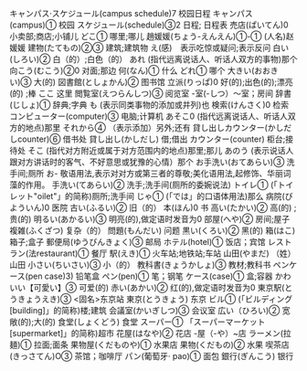 
キャンパス·スケジュール(campus schedule)7 校园日程
キャンパス(campus)① 校园
スケジュール(schedule)③2 日程; 日程表
売店(ぱいてん)0 小卖部;商店;小铺儿
どこ① 哪里;哪儿
趙媛媛(ちょう-えんえん)①-①  (人名)赵媛媛
建物(たてもの)②③ 建筑;建筑物
え(感)　表示吃惊或疑问;表示反问
白い(しろい)② 白（的）;白色（的）
あれ (指代远离说话人、听话人双方的事物)那个
向こう(むこう)②0 对面;那边
何(なん)① 什么
どれ① 哪个
大きい(おおきい)③ 大(的)
図書館(としょかん)② 图书馆
立派(りっぱ)0 好(的);出色(的);漂亮(的) ;棒
ここ 这里
閲覧室(えつらんしつ)③ 阅览室
-室(-しつ）～室；房间
辞書(じしょ)① 辞典;字典
も (表示同类事物的添加或并列)也
検索(けんさく)0 检索
コンピューター(computer)③ 电脑;计算机
あそこ0 (指代远离说话人、听话人双方的地点)那里
それから④ （表示添加）另外;还有
貸し出しカウンター(かしだしcounter)⑥ 借书处
貸し出し(かしだし) 借;借出
カウンター(counter) 柜台;接待处
そこ (指代对方附近或属于对方范围内的地点)那里;那儿
あのう (表示说话人跟对方讲话时的客气、不好意思或犹豫的心情）那个
お手洗い(おてあらい)③ 洗手间;厕所
お- 敬语用法,表示对对方或第三者的尊敬;美化语用法,起修饰、华丽词藻的作用。
手洗い(てあらい)② 洗手;洗手间(厕所的委婉说法)
トイレ①  (「トイレット"oilet"」的简称)厕所;洗手间
じゃ① (「では」的口语体用法)那么
病院(びよういん)0 医院
古い(ふるい)② 旧（的）
本(ほん)0 书 
高い(たかい)② 高(的) ;贵(的)
明るい(あかるい)③ 明亮(的),做定语时发音为0
部屋(へや)② 房间;屋子
複雑(ふくざつ) 复杂（的）
問題(もんだい)  问题
黒い(くろい)② 黑(的)
箱(はこ) 箱子;盒子
郵便局(ゆうびんきょく)③ 邮局
ホテル(hotel)① 饭店；宾馆
レストラン(法restaurant)① 餐厅
駅(えき)① 火车站;地铁站;车站
山田(やまだ) （姓）山田
小さい(ちいさい)③ 小（的）
教科書(きょうかしょ)③ 教材;教科书
ペンケース(pen case)3) 铅笔盒
ペン(pen)① 笔；钢笔
ケース(case)① 盒;容器
かわいい【可愛い】③ 可爱(的)
赤い(あかい)② 红(的),做定语时发音为0
東京駅(とうきょうえき)③ <固名>东京站
東京(とうきょう) 东京
ビル① (「ビルディング[building]」的简称)楼;建筑
会議室(かいぎしつ)③ 会议室
広い（ひろい)② 宽敞(的);大(的)
食堂(しょくどう) 食堂
スーパー① 「スーパーマーケット[supermarket]」的简称)超市
花屋(はなや)② 花店
-屋（-や）~店
ラーメン(拉麺)① 拉面;面条
果物屋(くだものや)① 水果店
果物(くだもの)② 水果
喫茶店(きっさてん)O③ 茶馆；咖啡厅
パン(葡萄牙· pao)①  面包
銀行(ぎんこう) 银行
























